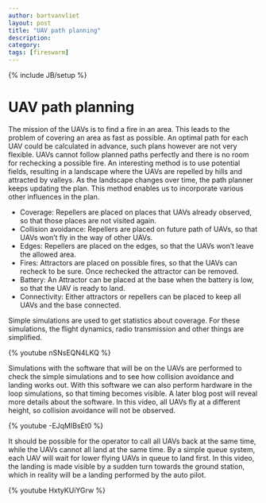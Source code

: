 ```yaml
---
author: bartvanvliet
layout: post
title: "UAV path planning"
description: 
category: 
tags: [fireswarm]
---
```

{% include JB/setup %}

# UAV path planning

The mission of the UAVs is to find a fire in an area. This leads to the problem of covering an area as fast as possible.
An optimal path for each UAV could be calculated in advance, such plans however are not very flexible.
UAVs cannot follow planned paths perfectly and there is no room for rechecking a possible fire.
An interesting method is to use potential fields, resulting in a landscape where the UAVs are repelled by hills and attracted by valleys.
As the landscape changes over time, the path planner keeps updating the plan.
This method enables us to incorporate various other influences in the plan.

  * Coverage: Repellers are placed on places that UAVs already observed, so that those places are not visited again.
  * Collision avoidance: Repellers are placed on future path of UAVs, so that UAVs won’t fly in the way of other UAVs.
  * Edges: Repellers are placed on the edges, so that the UAVs won’t leave the allowed area.
  * Fires: Attractors are placed on possible fires, so that the UAVs can recheck to be sure. Once rechecked the attractor can be removed.
  * Battery: An Attractor can be placed at the base when the battery is low, so that the UAV is ready to land.
  * Connectivity: Either attractors or repellers can be placed to keep all UAVs and the base connected.

Simple simulations are used to get statistics about coverage.
For these simulations, the flight dynamics, radio transmission and other things are simplified.

{% youtube nSNsEQN4LKQ %}

Simulations with the software that will be on the UAVs are performed to check the simple simulations and to see how collision avoidance and landing works out.
With this software we can also perform hardware in the loop simulations, so that timing becomes visible.
A later blog post will reveal more details about the software. In this video, all UAVs fly at a different height, so collision avoidance will not be observed. 

{% youtube -EJqMIBsEt0 %}

It should be possible for the operator to call all UAVs back at the same time, while the UAVs cannot all land at the same time.
By a simple queue system, each UAV will wait for lower flying UAVs in queue to land first.
In this video, the landing is made visible by a sudden turn towards the ground station, which in reality will be a landing performed by the auto pilot. 

{% youtube HxtyKUiYGrw %}
